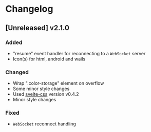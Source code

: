 # Changelog

## [Unreleased] v2.1.0

### Added

- "resume" event handler for reconnecting to a `WebSocket` server
- Icon(s) for html, android and wails

### Changed

- Wrap ".color-storage" element on overflow
- Some minor style changes
- Used [svelte-css](https://github.knackwurstking/svelte-css.git) version v0.4.2
- Minor style changes

### Fixed

- `WebSocket` reconnect handling
